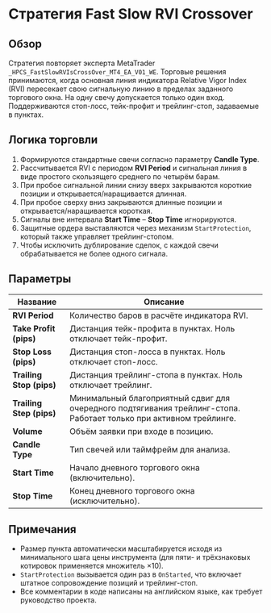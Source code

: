 # Стратегия Fast Slow RVI Crossover

## Обзор
Стратегия повторяет эксперта MetaTrader `_HPCS_FastSlowRVIsCrossOver_MT4_EA_V01_WE`. Торговые решения принимаются, когда основная линия индикатора Relative Vigor Index (RVI) пересекает свою сигнальную линию в пределах заданного торгового окна. На одну свечу допускается только один вход. Поддерживаются стоп-лосс, тейк-профит и трейлинг-стоп, задаваемые в пунктах.

## Логика торговли
1. Формируются стандартные свечи согласно параметру **Candle Type**.
2. Рассчитывается RVI с периодом **RVI Period** и сигнальная линия в виде простого скользящего среднего по четырём барам.
3. При пробое сигнальной линии снизу вверх закрываются короткие позиции и открывается/наращивается длинная.
4. При пробое сверху вниз закрываются длинные позиции и открывается/наращивается короткая.
5. Сигналы вне интервала **Start Time** – **Stop Time** игнорируются.
6. Защитные ордера выставляются через механизм `StartProtection`, который также управляет трейлинг-стопом.
7. Чтобы исключить дублирование сделок, с каждой свечи обрабатывается не более одного сигнала.

## Параметры
| Название | Описание |
|----------|----------|
| **RVI Period** | Количество баров в расчёте индикатора RVI. |
| **Take Profit (pips)** | Дистанция тейк-профита в пунктах. Ноль отключает тейк-профит. |
| **Stop Loss (pips)** | Дистанция стоп-лосса в пунктах. Ноль отключает стоп-лосс. |
| **Trailing Stop (pips)** | Дистанция трейлинг-стопа в пунктах. Ноль отключает трейлинг. |
| **Trailing Step (pips)** | Минимальный благоприятный сдвиг для очередного подтягивания трейлинг-стопа. Работает только при активном трейлинге. |
| **Volume** | Объём заявки при входе в позицию. |
| **Candle Type** | Тип свечей или таймфрейм для анализа. |
| **Start Time** | Начало дневного торгового окна (включительно). |
| **Stop Time** | Конец дневного торгового окна (исключительно). |

## Примечания
- Размер пункта автоматически масштабируется исходя из минимального шага цены инструмента (для пяти- и трёхзнаковых котировок применяется множитель ×10).
- `StartProtection` вызывается один раз в `OnStarted`, что включает штатное сопровождение позиций и трейлинг-стоп.
- Все комментарии в коде написаны на английском языке, как требует руководство проекта.
